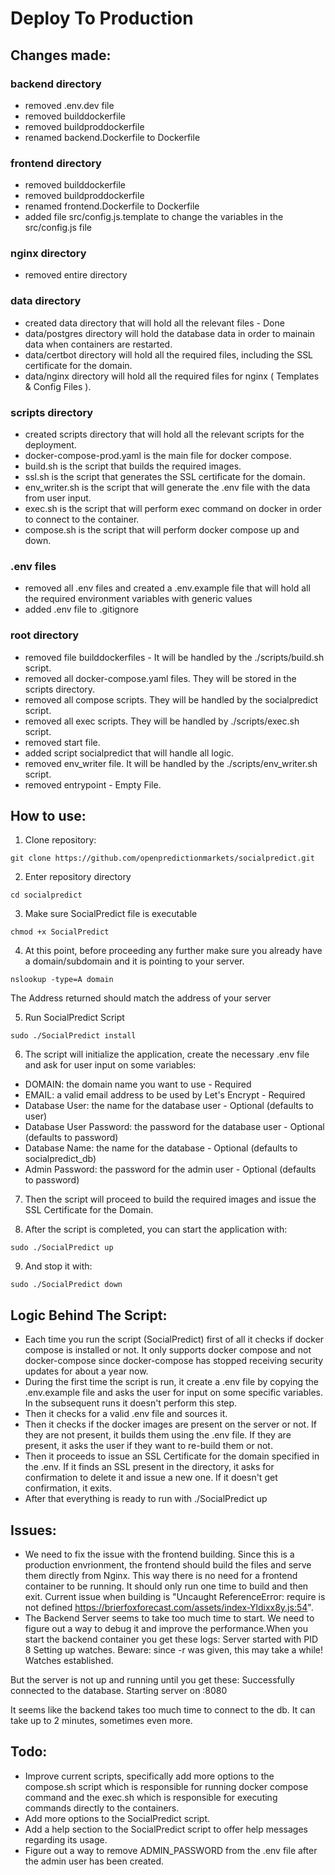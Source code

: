 # Deploy To Production

## Changes made:

### backend directory
* removed .env.dev file
* removed builddockerfile
* removed buildproddockerfile
* renamed backend.Dockerfile to Dockerfile

### frontend directory
* removed builddockerfile
* removed buildproddockerfile
* renamed frontend.Dockerfile to Dockerfile
* added file src/config.js.template to change the variables in the src/config.js file

### nginx directory
* removed entire directory

### data directory
* created data directory that will hold all the relevant files - Done
* data/postgres directory will hold the database data in order to mainain data when containers are restarted.
* data/certbot directory will hold all the required files, including the SSL certificate for the domain.
* data/nginx directory will hold all the required files for nginx ( Templates & Config Files ).

### scripts directory
* created scripts directory that will hold all the relevant scripts for the deployment.
* docker-compose-prod.yaml is the main file for docker compose.
* build.sh is the script that builds the required images.
* ssl.sh is the script that generates the SSL certificate for the domain.
* env_writer.sh is the script that will generate the .env file with the data from user input.
* exec.sh is the script that will perform exec command on docker in order to connect to the container.
* compose.sh is the script that will perform docker compose up and down.

### .env files
* removed all .env files and created a .env.example file that will hold all the required environment variables with generic values
* added .env file to .gitignore

### root directory
* removed file builddockerfiles - It will be handled by the ./scripts/build.sh script.
* removed all docker-compose.yaml files. They will be stored in the scripts directory.
* removed all compose scripts. They will be handled by the socialpredict script.
* removed all exec scripts. They will be handled by ./scripts/exec.sh script.
* removed start file.
* added script socialpredict that will handle all logic.
* removed env_writer file. It will be handled by the ./scripts/env_writer.sh script.
* removed entrypoint - Empty File.

## How to use:

1. Clone repository:
```
git clone https://github.com/openpredictionmarkets/socialpredict.git
```

2. Enter repository directory
```
cd socialpredict
```

3. Make sure SocialPredict file is executable
```
chmod +x SocialPredict
```

4. At this point, before proceeding any further make sure you already have a domain/subdomain and it is pointing to your server.
```
nslookup -type=A domain
```
The Address returned should match the address of your server

5. Run SocialPredict Script
```
sudo ./SocialPredict install
```

6. The script will initialize the application, create the necessary .env file and ask for user input on some variables:
* DOMAIN: the domain name you want to use - Required
* EMAIL: a valid email address to be used by Let's Encrypt - Required
* Database User: the name for the database user - Optional (defaults to user)
* Database User Password: the password for the database user - Optional (defaults to password)
* Database Name: the name for the database - Optional (defaults to socialpredict_db)
* Admin Password: the password for the admin user - Optional (defaults to password)

7. Then the script will proceed to build the required images and issue the SSL Certificate for the Domain.

8. After the script is completed, you can start the application with:
```
sudo ./SocialPredict up
```

9. And stop it with:
```
sudo ./SocialPredict down
```

## Logic Behind The Script:
* Each time you run the script (SocialPredict) first of all it checks if docker compose is installed or not. It only supports docker compose and not docker-compose since docker-compose has stopped receiving security updates for about a year now.
* During the first time the script is run, it create a .env file by copying the .env.example file and asks the user for input on some specific variables. In the subsequent runs it doesn't perform this step.
* Then it checks for a valid .env file and sources it.
* Then it checks if the docker images are present on the server or not. If they are not present, it builds them using the .env file. If they are present, it asks the user if they want to re-build them or not.
* Then it proceeds to issue an SSL Certificate for the domain specified in the .env. If it finds an SSL present in the directory, it asks for confirmation to delete it and issue a new one. If it doesn't get confirmation, it exits.
* After that everything is ready to run with ./SocialPredict up

## Issues:
* We need to fix the issue with the frontend building. Since this is a production envrionment, the frontend should build the files and serve them directly from Nginx. This way there is no need for a frontend container to be running. It should only run one time to build and then exit. Current issue when building is "Uncaught ReferenceError: require is not defined https://brierfoxforecast.com/assets/index-Yldixx8y.js:54".
* The Backend Server seems to take too much time to start. We need to figure out a way to debug it and improve the performance.When you start the backend container you get these logs:
Server started with PID 8
Setting up watches.  Beware: since -r was given, this may take a while!
Watches established.

But the server is not up and running until you get these:
Successfully connected to the database.
Starting server on :8080

It seems like the backend takes too much time to connect to the db. It can take up to 2 minutes, sometimes even more.

## Todo:
* Improve current scripts, specifically add more options to the compose.sh script which is responsible for running docker compose command and the exec.sh which is responsible for executing commands directly to the containers.
* Add more options to the SocialPredict script.
* Add a help section to the SocialPredict script to offer help messages regarding its usage.
* Figure out a way to remove ADMIN_PASSWORD from the .env file after the admin user has been created.
